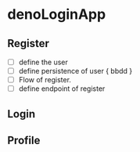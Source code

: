 # denoLoginApp

## Register

- [ ] define the user
- [ ] define persistence of user { bbdd }
- [ ] Flow of register.
- [ ] define endpoint of register

## Login

## Profile
